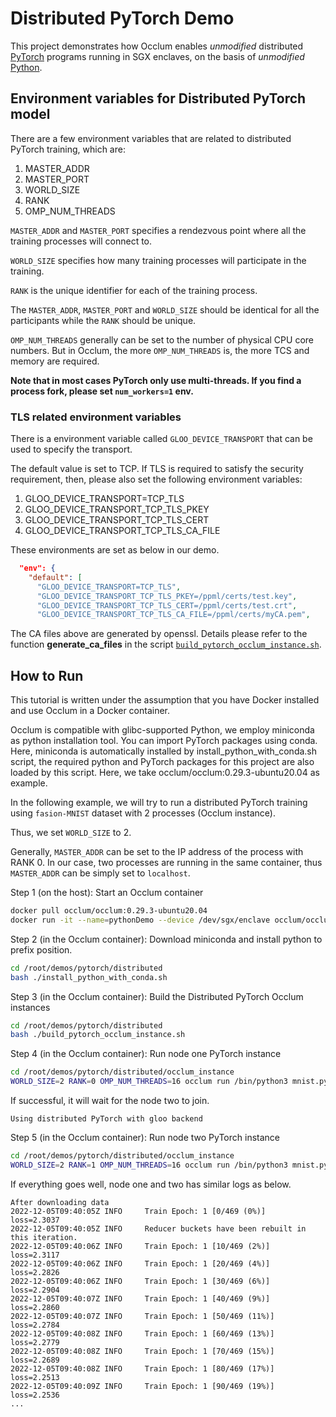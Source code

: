 # Distributed PyTorch Demo

This project demonstrates how Occlum enables _unmodified_ distributed [PyTorch](https://pytorch.org/) programs running in SGX enclaves, on the basis of _unmodified_ [Python](https://www.python.org).

## Environment variables for Distributed PyTorch model
There are a few environment variables that are related to distributed PyTorch training, which are:

1. MASTER_ADDR
2. MASTER_PORT
3. WORLD_SIZE
4. RANK
5. OMP_NUM_THREADS

`MASTER_ADDR` and `MASTER_PORT` specifies a rendezvous point where all the training processes will connect to.

`WORLD_SIZE` specifies how many training processes will participate in the training.

`RANK` is the unique identifier for each of the training process.

The `MASTER_ADDR`, `MASTER_PORT` and `WORLD_SIZE` should be identical for all the participants while the `RANK` should be unique.

`OMP_NUM_THREADS` generally can be set to the number of physical CPU core numbers. But in Occlum, the more `OMP_NUM_THREADS` is, the more TCS and memory are required.

**Note that in most cases PyTorch only use multi-threads. If you find a process fork, please set `num_workers=1` env.**

### TLS related environment variables
There is a environment variable called `GLOO_DEVICE_TRANSPORT` that can be used to specify the transport.

The default value is set to TCP.  If TLS is required to satisfy the security requirement, then, please also set the following environment variables:

1. GLOO_DEVICE_TRANSPORT=TCP_TLS
2. GLOO_DEVICE_TRANSPORT_TCP_TLS_PKEY
3. GLOO_DEVICE_TRANSPORT_TCP_TLS_CERT
4. GLOO_DEVICE_TRANSPORT_TCP_TLS_CA_FILE

These environments are set as below in our demo.
```json
  "env": {
    "default": [
      "GLOO_DEVICE_TRANSPORT=TCP_TLS",
      "GLOO_DEVICE_TRANSPORT_TCP_TLS_PKEY=/ppml/certs/test.key",
      "GLOO_DEVICE_TRANSPORT_TCP_TLS_CERT=/ppml/certs/test.crt",
      "GLOO_DEVICE_TRANSPORT_TCP_TLS_CA_FILE=/ppml/certs/myCA.pem",
```

The CA files above are generated by openssl. Details please refer to the function **generate_ca_files** in the script [`build_pytorch_occlum_instance.sh`](./build_pytorch_occlum_instance.sh).

## How to Run

This tutorial is written under the assumption that you have Docker installed and use Occlum in a Docker container.

Occlum is compatible with glibc-supported Python, we employ miniconda as python installation tool. You can import PyTorch packages using conda. Here, miniconda is automatically installed by install_python_with_conda.sh script, the required python and PyTorch packages for this project are also loaded by this script. Here, we take occlum/occlum:0.29.3-ubuntu20.04 as example.

In the following example, we will try to run a distributed PyTorch training using `fasion-MNIST` dataset with 2 processes (Occlum instance).

Thus, we set `WORLD_SIZE` to 2.

Generally, `MASTER_ADDR` can be set to the IP address of the process with RANK 0. In our case, two processes are running in the same container, thus `MASTER_ADDR` can be simply set to `localhost`.

Step 1 (on the host): Start an Occlum container
```bash
docker pull occlum/occlum:0.29.3-ubuntu20.04
docker run -it --name=pythonDemo --device /dev/sgx/enclave occlum/occlum:0.29.3-ubuntu20.04 bash
```

Step 2 (in the Occlum container): Download miniconda and install python to prefix position.
```bash
cd /root/demos/pytorch/distributed
bash ./install_python_with_conda.sh
```

Step 3 (in the Occlum container): Build the Distributed PyTorch Occlum instances
```bash
cd /root/demos/pytorch/distributed
bash ./build_pytorch_occlum_instance.sh
```

Step 4 (in the Occlum container): Run node one PyTorch instance
```bash
cd /root/demos/pytorch/distributed/occlum_instance
WORLD_SIZE=2 RANK=0 OMP_NUM_THREADS=16 occlum run /bin/python3 mnist.py --epoch 3 --no-cuda --seed 42 --save-model
```

If successful, it will wait for the node two to join.
```log
Using distributed PyTorch with gloo backend
```

Step 5 (in the Occlum container): Run node two PyTorch instance
```bash
cd /root/demos/pytorch/distributed/occlum_instance
WORLD_SIZE=2 RANK=1 OMP_NUM_THREADS=16 occlum run /bin/python3 mnist.py --epoch 3 --no-cuda --seed 42 --save-model
```

If everything goes well, node one and two has similar logs as below.
```log
After downloading data
2022-12-05T09:40:05Z INFO     Train Epoch: 1 [0/469 (0%)]       loss=2.3037
2022-12-05T09:40:05Z INFO     Reducer buckets have been rebuilt in this iteration.
2022-12-05T09:40:06Z INFO     Train Epoch: 1 [10/469 (2%)]      loss=2.3117
2022-12-05T09:40:06Z INFO     Train Epoch: 1 [20/469 (4%)]      loss=2.2826
2022-12-05T09:40:06Z INFO     Train Epoch: 1 [30/469 (6%)]      loss=2.2904
2022-12-05T09:40:07Z INFO     Train Epoch: 1 [40/469 (9%)]      loss=2.2860
2022-12-05T09:40:07Z INFO     Train Epoch: 1 [50/469 (11%)]     loss=2.2784
2022-12-05T09:40:08Z INFO     Train Epoch: 1 [60/469 (13%)]     loss=2.2779
2022-12-05T09:40:08Z INFO     Train Epoch: 1 [70/469 (15%)]     loss=2.2689
2022-12-05T09:40:08Z INFO     Train Epoch: 1 [80/469 (17%)]     loss=2.2513
2022-12-05T09:40:09Z INFO     Train Epoch: 1 [90/469 (19%)]     loss=2.2536
...
```
